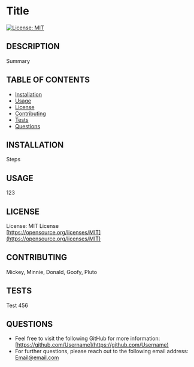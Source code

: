 
# Title

[![License: MIT](https://img.shields.io/badge/License-MIT-yellow.svg)](https://opensource.org/licenses/MIT)

## DESCRIPTION
Summary

## TABLE OF CONTENTS
* [Installation](#installation)
* [Usage](#usage)
* [License](#license)
* [Contributing](#contributing)
* [Tests](#tests)
* [Questions](#questions)
    
## INSTALLATION
Steps

## USAGE
123

## LICENSE
License: MIT License<br>
[https://opensource.org/licenses/MIT](https://opensource.org/licenses/MIT)

## CONTRIBUTING
Mickey, Minnie, Donald, Goofy, Pluto

## TESTS
Test 456

## QUESTIONS
- Feel free to visit the following GitHub for more information:
[https://github.com/Username](https://github.com/Username)
- For further questions, please reach out to the following email address:
[Email@email.com](Email@email.com)
